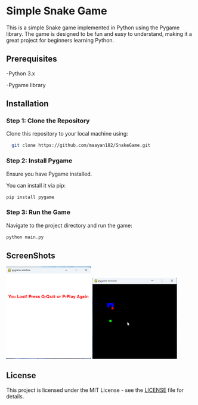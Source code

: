 
# Simple Snake Game

This is a simple Snake game implemented in Python using the Pygame library. The game is designed to be fun and easy to understand, making it a great project for beginners learning Python.


## Prerequisites
-Python 3.x

-Pygame library
## Installation

### Step 1: Clone the Repository

Clone this repository to your local machine using:

```bash
  git clone https://github.com/maayan182/SnakeGame.git
```
### Step 2: Install Pygame
Ensure you have Pygame installed.

You can install it via pip:

```bash
pip install pygame
```
### Step 3: Run the Game
Navigate to the project directory and run the game:
```bash
python main.py
```
## ScreenShots

<div>
    <img src="Screenshot1.png" alt="Image 1" width="45%" style="display: inline-block;">
    <img src="Screenshot2.png" alt="Image 2" width="45%" style="display: inline-block;">
</div>

## License
This project is licensed under the MIT License - see the [LICENSE](https://choosealicense.com/licenses/mit/)  file for details.


